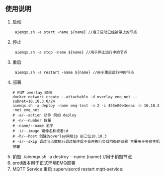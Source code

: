 ## 使用说明
1. 启动
   ```
    aiemqx.sh -a start -name ${name} //用于启动已经被停止的节点
   ```
2. 停止
   ```
    aiemqx.sh -a stop -name ${name} //用于停止运行中的节点
   ```
3. 重启
   ```
    aiemqx.sh -a restart -name ${name} //用于重启运行中的节点
   ```
4. 部署
   ```
   # 创建 overlay 网络
   docker network create --attachable -d overlay emq_net --subnet=10.10.3.0/24
   aiemqx.sh -a deploy -name emq-test -n 2 -i 455e00e3eeac -h 10.10.3 -net emq_net
   # -a/--action 动作 例如 deploy
   # -n/--number 数量
   # -name/--name 名字
   # -i/--image 镜像名称或者id
   # -h/--host 创建的overlay网络ip 前三位10.10.3
   # -s/--skip 调过节点数执行调过操作后不会再执行负载均衡的部署 主要用于多宿主机部署 
   ```
5. 销毁
   ./aiemqx.sh -a destroy --name {name} //用于销毁节点
6. prod版本用于正式环境EMQ部署
7. MQTT Service 重启 supervisorctl restart mqtt-service: